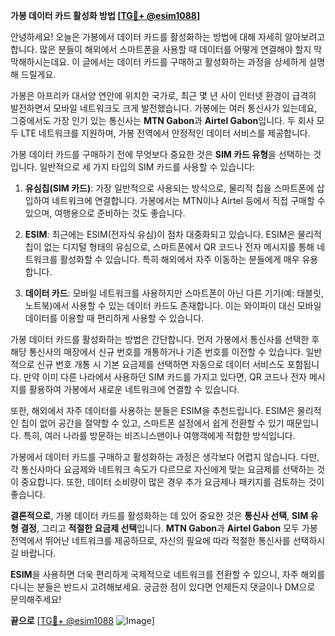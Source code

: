 **가봉 데이터 카드 활성화 방법 [[TG💪+ @esim1088](https://t.me/s/esim1088)]**

안녕하세요! 오늘은 가봉에서 데이터 카드를 활성화하는 방법에 대해 자세히 알아보려고 합니다. 많은 분들이 해외에서 스마트폰을 사용할 때 데이터를 어떻게 연결해야 할지 막막해하시는데요. 이 글에서는 데이터 카드를 구매하고 활성화하는 과정을 상세하게 설명해 드릴게요.

가봉은 아프리카 대서양 연안에 위치한 국가로, 최근 몇 년 사이 인터넷 환경이 급격히 발전하면서 모바일 네트워크도 크게 발전했습니다. 가봉에는 여러 통신사가 있는데요, 그중에서도 가장 인기 있는 통신사는 **MTN Gabon**과 **Airtel Gabon**입니다. 두 회사 모두 LTE 네트워크를 지원하며, 가봉 전역에서 안정적인 데이터 서비스를 제공합니다.

가봉 데이터 카드를 구매하기 전에 무엇보다 중요한 것은 **SIM 카드 유형**을 선택하는 것입니다. 일반적으로 세 가지 타입의 SIM 카드를 사용할 수 있습니다:

1. **유심칩(SIM 카드)**: 가장 일반적으로 사용되는 방식으로, 물리적 칩을 스마트폰에 삽입하여 네트워크에 연결합니다. 가봉에서는 MTN이나 Airtel 등에서 직접 구매할 수 있으며, 여행용으로 준비하는 것도 좋습니다.

2. **ESIM**: 최근에는 ESIM(전자식 유심)이 점차 대중화되고 있습니다. ESIM은 물리적 칩이 없는 디지털 형태의 유심으로, 스마트폰에서 QR 코드나 전자 메시지를 통해 네트워크를 활성화할 수 있습니다. 특히 해외에서 자주 이동하는 분들에게 매우 유용합니다.

3. **데이터 카드**: 모바일 네트워크를 사용하지만 스마트폰이 아닌 다른 기기(예: 태블릿, 노트북)에서 사용할 수 있는 데이터 카드도 존재합니다. 이는 와이파이 대신 모바일 데이터를 이용할 때 편리하게 사용할 수 있습니다.

가봉 데이터 카드를 활성화하는 방법은 간단합니다. 먼저 가봉에서 통신사를 선택한 후 해당 통신사의 매장에서 신규 번호를 개통하거나 기존 번호를 이전할 수 있습니다. 일반적으로 신규 번호 개통 시 기본 요금제를 선택하면 자동으로 데이터 서비스도 포함됩니다. 만약 이미 다른 나라에서 사용하던 SIM 카드를 가지고 있다면, QR 코드나 전자 메시지를 활용하여 가봉에서 새로운 네트워크에 연결할 수 있습니다.

또한, 해외에서 자주 데이터를 사용하는 분들은 ESIM을 추천드립니다. ESIM은 물리적인 칩이 없어 공간을 절약할 수 있고, 스마트폰 설정에서 쉽게 전환할 수 있기 때문입니다. 특히, 여러 나라를 방문하는 비즈니스맨이나 여행객에게 적합한 방식입니다.

가봉에서 데이터 카드를 구매하고 활성화하는 과정은 생각보다 어렵지 않습니다. 다만, 각 통신사마다 요금제와 네트워크 속도가 다르므로 자신에게 맞는 요금제를 선택하는 것이 중요합니다. 또한, 데이터 소비량이 많은 경우 추가 요금제나 패키지를 검토하는 것이 좋습니다.

**결론적으로**, 가봉 데이터 카드를 활성화하는 데 있어 중요한 것은 **통신사 선택**, **SIM 유형 결정**, 그리고 **적절한 요금제 선택**입니다. **MTN Gabon**과 **Airtel Gabon** 모두 가봉 전역에서 뛰어난 네트워크를 제공하므로, 자신의 필요에 따라 적절한 통신사를 선택하시길 바랍니다. 

**ESIM**을 사용하면 더욱 편리하게 국제적으로 네트워크를 전환할 수 있으니, 자주 해외를 다니는 분들은 반드시 고려해보세요. 궁금한 점이 있다면 언제든지 댓글이나 DM으로 문의해주세요! 

**끝으로** [[TG💪+ @esim1088](https://t.me/s/esim1088) ![Image](https://i.postimg.cc/Y0z9fWf4/image.png)]